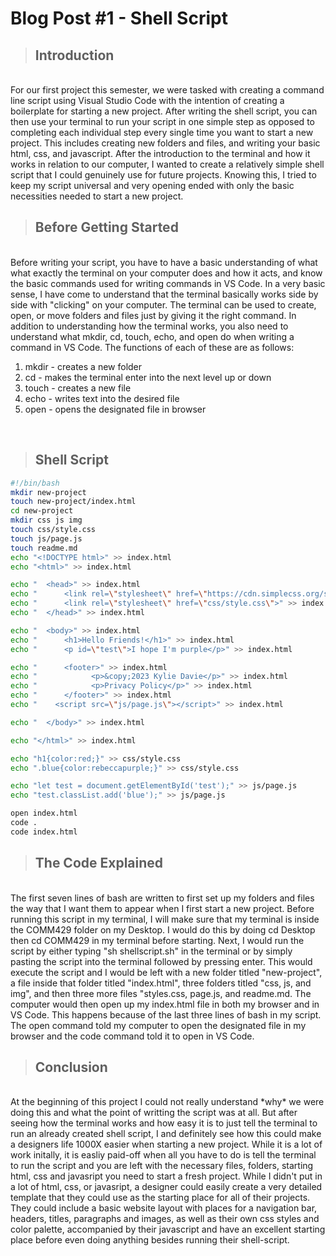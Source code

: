 # Blog Post #1 - Shell Script 

 > ## Introduction
<!-- Briefly desribe what we did -->
<br>
 For our first project this semester, we were tasked with creating a command line script using Visual Studio Code with the intention of creating a boilerplate for starting a new project. After writing the shell script, you can then use your terminal to run your script in one simple step as opposed to completing each individual step every single time you want to start a new project. This includes creating new folders and files, and writing your basic html, css, and javascript. After the introduction to the terminal and how it works in relation to our computer, I wanted to create a relatively simple shell script that I could genuinely use for future projects. Knowing this, I tried to keep my script universal and very opening ended with only the basic necessities needed to start a new project.

<br>

 > ## Before Getting Started 
<!-- Explain what you need to know before doing this -->
<br>
 Before writing your script, you have to have a basic understanding of what what exactly the terminal on your computer does and how it acts, and know the basic commands used for writing commands in VS Code. In a very basic sense, I have come to understand that the terminal basically works side by side with "clicking" on your computer. The terminal can be used to create, open, or move folders and files just by giving it the right command. In addition to understanding how the terminal works, you also need to understand what mkdir, cd, touch, echo, and open do when writing a command in VS Code. The functions of each of these are as follows: 
<ol>
  <li>mkdir - creates a new folder </li>
  <li>cd - makes the terminal enter into the next level up or down </li>
  <li>touch - creates a new file </li>
  <li>echo - writes text into the desired file </li>
  <li>open - opens the designated file in browser </li>
</ol>

<br>

 > ## Shell Script  
 <!-- Include code here -->

 ```bash
#!/bin/bash
mkdir new-project 
touch new-project/index.html 
cd new-project
mkdir css js img 
touch css/style.css 
touch js/page.js 
touch readme.md 
echo "<!DOCTYPE html>" >> index.html
echo "<html>" >> index.html

echo "  <head>" >> index.html
echo "      <link rel=\"stylesheet\" href=\"https://cdn.simplecss.org/simple.min.css\">" >> index.html
echo "      <link rel=\"stylesheet\" href=\"css/style.css\">" >> index.html
echo "  </head>" >> index.html

echo "  <body>" >> index.html
echo "      <h1>Hello Friends!</h1>" >> index.html
echo "      <p id=\"test\">I hope I'm purple</p>" >> index.html

echo "      <footer>" >> index.html
echo "            <p>&copy;2023 Kylie Davie</p>" >> index.html
echo "            <p>Privacy Policy</p>" >> index.html
echo "      </footer>" >> index.html
echo "    <script src=\"js/page.js\"></script>" >> index.html

echo "  </body>" >> index.html

echo "</html>" >> index.html

echo "h1{color:red;}" >> css/style.css
echo ".blue{color:rebeccapurple;}" >> css/style.css

echo "let test = document.getElementById('test');" >> js/page.js
echo "test.classList.add('blue');" >> js/page.js

open index.html
code .
code index.html
```

> ## The Code Explained
<!-- Explain what a **couple** parts of it do and *why* you do that -->
<br>
The first seven lines of bash are written to first set up my folders and files the way that I want them to appear when I first start a new project. Before running this script in my terminal, I will make sure that my terminal is inside the COMM429 folder on my Desktop. I would do this by doing cd Desktop then cd COMM429 in my terminal before starting. Next, I would run the script by either typing "sh shellscript.sh" in the terminal or by simply pasting the script into the terminal followed by pressing enter. This would execute the script and I would be left with a new folder titled "new-project", a file inside that folder titled "index.html", three folders titled "css, js, and img", and then three more files "styles.css, page.js, and readme.md. The computer would then open up my index.html file in both my browser and in VS Code. This happens because of the last three lines of bash in my script. The open command told my computer to open the designated file in my browser and the code command told it to open in VS Code. 

<br>

> ## Conclusion
<!-- Include a [conclusion](https://google.com) that tells us why it matters -->
<br>
At the beginning of this project I could not really understand *why* we were doing this and what the point of writting the script was at all. But after seeing how the terminal works and how easy it is to just tell the terminal to run an already created shell script, I and definitely see how this could make a designers life 1000X easier when starting a new project. While it is a lot of work initally, it is easliy paid-off when all you have to do is tell the terminal to run the script and you are left with the necessary files, folders, starting html, css and javasript you need to start a fresh project. While I didn't put in a lot of html, css, or javasript, a designer could easily create a very detailed template that they could use as the starting place for all of their projects. They could include a basic website layout with places for a navigation bar, headers, titles, paragraphs and images, as well as their own css styles and color palette, accompanied by their javascript and have an excellent starting place before even doing anything besides running their shell-script. 

<!-- >> Notes: keep it light and conversational. Use code blocks for code? -->

